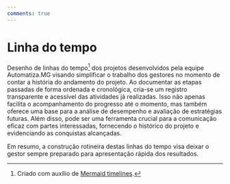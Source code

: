 ```yaml
---
comments: true
---
```


# Linha do tempo

Desenho de linhas do tempo[^1] dos projetos desenvolvidos pela equipe Automatiza.MG visando simplificar o trabalho dos gestores no momento de contar a história do andamento do projeto.
Ao documentar as etapas passadas de forma ordenada e cronológica, cria-se um registro transparente e acessível das atividades já realizadas.
Isso não apenas facilita o acompanhamento do progresso até o momento, mas também oferece uma base para a análise de desempenho e avaliação de estratégias futuras.
Além disso, pode ser uma ferramenta crucial para a comunicação eficaz com partes interessadas, fornecendo o histórico do projeto e evidenciando as conquistas alcançadas.

Em resumo, a construção rotineira destas linhas do tempo visa deixar o gestor sempre preparado para apresentação rápida dos resultados.

[^1]: Criado com auxílio de [Mermaid timelines](https://mermaid.js.org/syntax/timeline.html).
